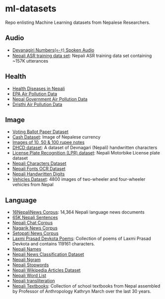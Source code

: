 # ml-datasets
Repo enlisting Machine Learning datasets from Nepalese Researchers.

## Audio
- [Devanagiri Numbers(०-९) Spoken Audio](https://drive.google.com/drive/folders/15g57Qa1TQa4Ix6-MiC6v1wieouqp0XAl)
- [Nepali ASR training data set](http://www.openslr.org/54): Nepali ASR training data set containing ~157K utterances

## Health
- [Health Diseases in Nepali](https://github.com/sanjaalcorps/NepaliDataClassifiers/blob/master/HealthClassifiers.txt)
- [EPA Air Pollution Data](https://github.com/hbvj99/EPAAirPollution)
- [Nepal Government Air Pollution Data](https://github.com/hbvj99/NPGovAirPollution)
- [Dristhi Air Pollution Data](https://github.com/hbvj99/DristhiAirPollution)

## Image
- [Voting Ballot Paper Dataset](https://github.com/rajshreeee/image_classification_for_voting_system_using_cnn)
- [Cash Dataset](https://drive.google.com/drive/folders/1GxITXrk13ehKMEMEbpi8mRsFSr4LUR55): Image of Nepalese currency
- [Images of 10, 50 & 100 rupee notes](https://github.com/mmanishh/nrscurrencyrecognizer/tree/master/data/train)
- [DHCD dataset](https://github.com/Prasanna1991/DHCD_Dataset): A dataset of Devnagari (Nepali) handwritten characters
- [License Plate Recognition (LPR) dataset](https://github.com/Prasanna1991/LPR): Nepali Motorbike License plate dataset
- [Nepali Characters Dataset](https://github.com/InspiringLab/NCD)
- [Nepali Fonts OCR Dataset](https://github.com/BasantaChaulagain/Nepscan/tree/master/resources)
- [Nepali Handwritten Digits](https://github.com/kcnishan/Nepali_handwritten_digits_recognition/tree/master/dataset)
- [Vehicles Dataset](https://github.com/sdevkota007/vehicles-nepal-dataset): 4800 images of two-wheeler and four-wheeler vehicles from Nepal

## Language
- [16NepaliNews Corpus](https://github.com/sndsabin/Nepali-News-Classifier): 14,364 Nepali language news documents
- [65K Nepali Sentences](https://github.com/sanjaalcorps/NepaliDataSets/blob/master/raw_sentences_np_65k.csv)
- [Nepali Chat Corpus](https://github.com/itsmeashutosh43/create-a-Open-Source-Nepali-Chat-corpus-)
- [Nagarik News Corpus](https://github.com/ashmitbhattarai/Nepali-Language-Modeling-Using-LSTM/tree/master/Nepali_Corpus/Nagarik)
- [Setopati News Corpus](https://github.com/ashmitbhattarai/Nepali-Language-Modeling-Using-LSTM/tree/master/Nepali_Corpus/SetoPati)
- [Laxmi Prasad Devkota Poems](https://github.com/devkotasawal1/Poem-Generator/blob/master/lspd.txt): Collection of poems of Laxmi Prasad Devkota and contains 119161 characters.
- [Nepali Names](https://github.com/datafiction/oya-nepali-nlp/blob/master/data/names/Nepali.txt)
- [Nepali News Classification Dataset](https://drive.google.com/drive/folders/1Vm0UJ3FfWP-3guSan3FZsOV4q7rYuJIG)
- [Nepali Ngram](https://github.com/virtualanup/nepalingram)
- [Nepali Stopwords](https://github.com/sanjaalcorps/NepaliStopWords/blob/master/NepaliStopWords.txt)
- [Nepali Wikipedia Articles Dataset](https://drive.google.com/open?id=1Yh8BlJ5bydbvZaOQEmRPlTEDZjIIoAYN)
- [Nepali Word List](https://github.com/tesseract-ocr/langdata/blob/master/nep/nep.wordlist)
- [Nepali transliteration](https://github.com/AchillesKarki/NepaliLipi)
- [Nepali Textbooks](https://ecommons.cornell.edu/handle/1813/24179): Collection of school textbooks from Nepal assembled by Professor of Anthropology Kathryn March over the last 30 years.
